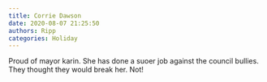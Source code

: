 ```yaml
---
title: Corrie Dawson
date: 2020-08-07 21:25:50
authors: Ripp
categories: Holiday
---
```


 Proud of mayor karin. She has done a suoer job against the council bullies. They thought they would break her.
Not!